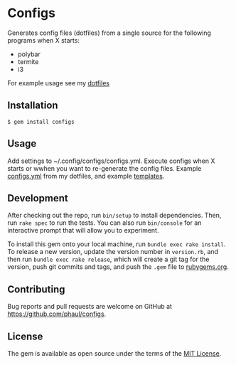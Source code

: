# Configs

Generates config files (dotfiles) from a single source for the following programs when X starts:

  - polybar
  - termite
  - i3

For example usage see my [dotfiles](http://github.com/phaul/dotfiles)

## Installation

    $ gem install configs

## Usage

Add settings to ~/.config/configs/configs.yml. Execute configs when X starts or wwhen you want to re-generate the config files. Example [configs.yml](https://github.com/phaul/dotfiles/blob/zephyrus/.config/configs/configs.yml) from my dotfiles, and example [templates](https://github.com/phaul/dotfiles/tree/zephyrus/.config/configs/templates).

## Development

After checking out the repo, run `bin/setup` to install dependencies. Then, run `rake spec` to run the tests. You can also run `bin/console` for an interactive prompt that will allow you to experiment.

To install this gem onto your local machine, run `bundle exec rake install`. To release a new version, update the version number in `version.rb`, and then run `bundle exec rake release`, which will create a git tag for the version, push git commits and tags, and push the `.gem` file to [rubygems.org](https://rubygems.org).

## Contributing

Bug reports and pull requests are welcome on GitHub at https://github.com/phaul/configs.


## License

The gem is available as open source under the terms of the [MIT License](https://opensource.org/licenses/MIT).
